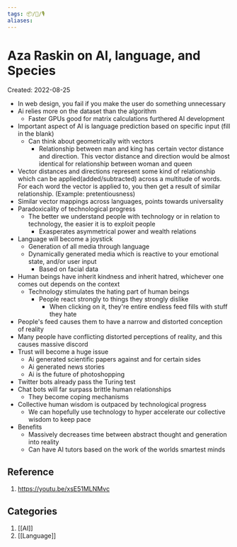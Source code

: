 ```yaml
---
tags: 📦/📝/🎙️
aliases:
---
```



# Aza Raskin on AI, language, and Species
Created: 2022-08-25

- In web design, you fail if you make the user do something unnecessary
- Ai relies more on the dataset than the algorithm
	- Faster GPUs good for matrix calculations furthered AI development
- Important aspect of AI is language prediction based on specific input (fill in the blank)
	- Can think about geometrically with vectors
		- Relationship between man and king has certain vector distance and direction. This vector distance and direction would be almost identical for relationship between woman and queen
- Vector distances and directions represent some kind of relationship which can be applied(added/subtracted) across a multitude of words. For each word the vector is applied to, you then get a result of similar relationship. (Example: pretentiousness)
- Similar vector mappings across languages, points towards universality
- Paradoxicality of technological progress
	- The better we understand people with technology or in relation to technology, the easier it is to exploit people
		- Exasperates asymmetrical power and wealth relations
- Language will become a joystick
	- Generation of all media through language
	- Dynamically generated media which is reactive to your emotional state, and/or user input
		- Based on facial data
- Human beings have inherit kindness and inherit hatred, whichever one comes out depends on the context
	- Technology stimulates the hating part of human beings
		- People react strongly to things they strongly dislike
			- When clicking on it, they're entire endless feed fills with stuff they hate
- People's feed causes them to have a narrow and distorted conception of reality
- Many people have conflicting distorted perceptions of reality, and this causes massive discord
- Trust will become a huge issue
	- Ai generated scientific papers against and for certain sides
	- Ai generated news stories
	- Ai is the future of photoshopping
- Twitter bots already pass the Turing test
- Chat bots will far surpass brittle human relationships
	- They become coping mechanisms
- Collective human wisdom is outpaced by technological progress
	- We can hopefully use technology to hyper accelerate our collective wisdom to keep pace
- Benefits
	- Massively decreases time between abstract thought and generation into reality
	- Can have AI tutors based on the work of the worlds smartest minds

## Reference
1. https://youtu.be/xsE51MLNMvc

## Categories
1. [[AI]]
2. [[Language]]

